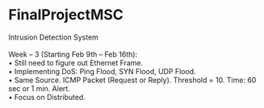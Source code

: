 # FinalProjectMSC
Intrusion Detection System
<br>
<br>Week – 3 (Starting Feb 9th – Feb 16th):
<br>•	Still need to figure out Ethernet Frame.
<br>•	Implementing DoS: Ping Flood, SYN Flood, UDP Flood. 
<br>•	Same Source. ICMP Packet (Request or Reply). Threshold = 10. Time: 60 sec or 1 min. Alert.
<br>•	Focus on Distributed.
